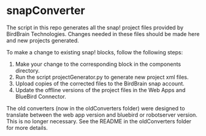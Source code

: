 # snapConverter

The script in this repo generates all the snap! project files provided by BirdBrain
Technologies. Changes needed in these files should be made here and new projects
generated.

To make a change to existing snap! blocks, follow the following steps:
1. Make your change to the corresponding block in the components directory.
2. Run the script projectGenerator.py to generate new project xml files.
3. Upload copies of the corrected files to the BirdBrain snap account.
4. Update the offline versions of the project files in the Web Apps and BlueBird
Connector.


The old converters (now in the oldConverters folder) were designed to translate
between the web app version and bluebird or robotserver version. This is no longer
necessary. See the README in the oldConverters folder for more details.
